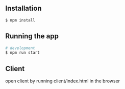 ## Installation

```bash
$ npm install
```

## Running the app

```bash
# development
$ npm run start
```

## Client

open client by running client/index.html in the browser
